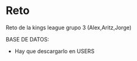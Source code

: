 # Reto
Reto de la kings league grupo 3 (Alex,Aritz,Jorge)

BASE DE DATOS:
- Hay que descargarlo en USERS
